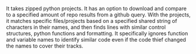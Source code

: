 It takes zipped python projects. 
It has an option to download and compare to a specified amount of repo results from a github query. 
With the projects, it matches specific files/projects based on a specified shared string of characters in their names, and then finds lines with similar control structures, python functions and formatting. 
It specifically ignores function and variable names to identify similar code even if the code thief changed the names to cover their tracks.
